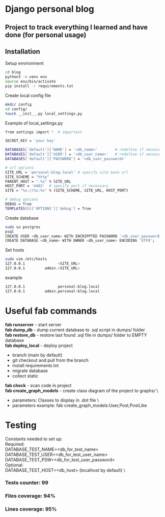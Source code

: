 # Django personal blog
## Project to track everything I learned and have done (for personal usage)

## Installation
Setup environment
```sh
cd blog
python3 -m venv env
source env/bin/activate
pip install -r requirements.txt
```
Create local config file
```sh
mkdir config
cd config/
touch __init__.py local_settings.py
```
Example of local_settings.py
```sh
from settings import *  # important

SECRET_KEY = 'your key'

DATABASES['default']['NAME'] = '<db_name>'        # redefine if necessary
DATABASES['default']['USER'] = '<db_user_name>'   # redefine if necessary
DATABASES['default']['PASSWORD'] = '<db_user_password>'

# url options
SITE_URL = 'personal-blog.local' # specify site base url
SITE_SCHEME = "http"
PARENT_HOST = ".%s" % SITE_URL
HOST_PORT = '4403'  # specify port if necessary 
SITE = "%s://%s:%s" % (SITE_SCHEME, SITE_URL, HOST_PORT)

# debug options
DEBUG = True
TEMPLATES[0]['OPTIONS']['debug'] = True
```
Create database
```sh
sudo su postgres
psql
CREATE USER <db_user_name> WITH ENCRIPPTED PASSWORD '<db_user_password>' superuser;
CREATE DATABASE <db_name> WITH OWNER <db_user_name> ENCODING 'UTF8';
```
Set hosts
```sh
sudo vim /etc/hosts
127.0.0.1               <SITE_URL>
127.0.0.1         admin.<SITE_URL>
```
example
```sh
127.0.0.1               personal-blog.local
127.0.0.1         admin.personal-blog.local
```

# Useful fab commands
**fab runserver** - start server \
**fab dump_db** - dump current database to .sql script in dumps/ folder \
**fab restore_db** - restore last found .sql file in dumps/ folder to EMPTY database \
**fab deploy_local** - deploy project
- branch (main by default)
- git checkout and pull from the branch
- install requirements.txt
- migrate database
- collect static

**fab check** - scan code in project \
**fab create_graph_models** - create class diagram of the project to graphs/ \
- parameters: Classes to display in .dot file \
- parameters example: fab create_graph_models:User,Post,PostLike

# Testing
Constants needed to set up: \
Required: \
DATABASE_TEST_NAME=<db_for_test_name> \
DATABASE_TEST_USER=<db_for_test_user_name> \
DATABASE_TEST_PSW=<db_for_test_user_password> \
Optional: \
DATABASE_TEST_HOST=<db_host> (localhost by default) \

### Tests counter: **99**
### Files coverage: **94%**
### Lines coverage: **95%**

